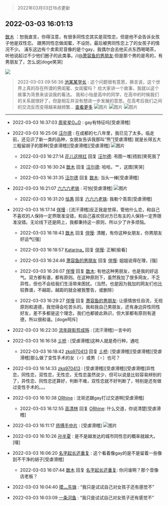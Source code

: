 > 2022年03月03日16点更新
<link rel="stylesheet" href="https://cdn.jsdelivr.net/gh/taotie6/sampleJSON@main/css/photo_show.css">
<meta name="referrer" content="no-referrer" />


 ## 2022-03-03 16:01:13 

 [㪚木](https://www.coolapk.com/feed/33964454?shareKey=NTAzZTU4ZmQ2OGRmNjIyMDc2M2U~) ：恕我直言，你得注意，有很多同性恋其实是双性恋，但是他不会告诉女孩子他是双性恋。
跟男同性恋做闺蜜，不设防，最后被男同性恋上了的女孩子的情况不少。
浦东这边有个卖索尼音像的是个gay，我偶尔会去他买点东西喝喝茶，听他说起过不少他们圈子的此类事<!--break-->。//<a class="feed-link-uname" href="/u/萧容鱼的男朋友">@萧容鱼的男朋友</a>:但是那个男的是弯的，有男朋友了，怎么说[doge笑哭] 

<div class="album">
<img class="img-item" src="https://image.coolapk.com/feed/2020/0606/14/1081091_b612ab21_5630_6602@400x224.gif" />
</div>

> 2022-03-03 09:56:36 
> [池某某学长](https://www.coolapk.com/feed/33955901?shareKey=MjRlMzZkNDU2MTliNjIyMDc2M2U~) : 这个问题很有意思，换言说，这个世界上真的存在所谓的男闺蜜、女闺蜜吗？  给大家讲一个故事，我就以这个故事为背景来谈谈我的看法。  我和小怡是高中的同学，在高中的时候我们的关系就很好了，但是相互并没有想进一步发展的意思。在高考后我们之间的交流反而变得越来越频繁... <a href="">查看更多</a> 
![图片](https://image.coolapk.com/feed/2022/0303/09/3507299_cdde67ad_2595_0141_756@960x960.jpeg)
![图片](https://image.coolapk.com/feed/2022/0303/09/3507299_f9549337_2595_0148_326@720x932.jpeg)
![图片](https://image.coolapk.com/feed/2022/0303/09/3507299_0d57c483_2595_0157_639@960x960.jpeg)

 ------- 

- 2022-03-03 16:37:03 [周星星ʘᴗʘ](uid=1078199) : gay有特征吗[受虐滑稽] 

- 2022-03-03 16:25:06 [汪尔德](uid=1595236) : 在成都的七八年里，我已见了太多。临走前，还见识了新一类的品种，女朋友告诉我那叫“熊”[受虐滑稽] 就是长得五大三粗留胡子的那种[受虐滑稽][受虐滑稽][受虐滑稽] ![图片](https://image.coolapk.com/feed/2021/0731/22/1834839_37679ae7_1967_42@320x321.gif)

    - 2022-03-03 16:27:14 [花儿这样红](uid=3618501) 回复 [汪尔德](uid=1595236): 弔图一堆[捂脸]笑死我了 

    - 2022-03-03 16:30:24 [㪚木](uid=1081091) 回复 [汪尔德](uid=1595236): 哈哈，艹，这图[笑哭] 

    - 2022-03-03 16:31:35 [汪尔德](uid=1595236) 回复 [㪚木](uid=1081091): 当头一棒[受虐滑稽] 

- 2022-03-03 16:21:07 [六六六老铁](uid=1165265) : 可怕[受虐滑稽] ![图片](https://image.coolapk.com/feed/2022/0303/16/1165265_25583e60_5663_0006_383@216x384.gif)

    - 2022-03-03 16:31:20 [怯愚](uid=1548302) 回复 [六六六老铁](uid=1165265): 我勒个乖乖[受虐滑稽] 

- 2022-03-03 16:17:14 [佯慢](uid=888105) : [流汗滑稽]反正我是觉得，管他什么恋，和自己不喜欢的人保持一定界限准没错，和自己喜欢但对方已有主的人保持一定界限准没错。无论线下还是网上，我都秉持这一原则，所以少了许多烦恼。 

    - 2022-03-03 16:18:43 [㪚木](uid=1081091) 回复 [佯慢](uid=888105): 清醒，有你这种女朋友，你男朋友好运气[强] 

    - 2022-03-03 16:18:57 [Katarina_](uid=1124029) 回复 [佯慢](uid=888105): 正解[偷看] 

    - 2022-03-03 16:24:46 [萧容鱼的男朋友](uid=2377889) 回复 [佯慢](uid=888105): 姐姐说得在理，[强] 

    - 2022-03-03 16:26:07 [佯慢](uid=888105) 回复 [㪚木](uid=1081091): 有他这种男朋友，也是我的好运气。双方都有谱，都有原则。在这种原则下，虽然我加了很多网友，不乏异性，但也不会给我们生活带来困扰。（当然，也是因为我加的网友们也比较靠谱，不越距，越距的就会被我警告，或删除） 

    - 2022-03-03 16:29:27 [佯慢](uid=888105) 回复 [萧容鱼的男朋友](uid=2377889): 让感情放任自流，无视原则和道德，我觉得会吃苦头的。我和我自己男朋友，还有身边异性同性好友，差不多都是这个理念，我们也都彼此熟识，但大家都有原则有道德，所以很和谐。[doge呵斥] 

- 2022-03-03 16:22:30 [流年碎影剪成殇](uid=1576541) : [流汗滑稽]一言中的 

- 2022-03-03 16:16:58 [彡桥](uid=3740933) : [受虐滑稽]这种人就是奇行种，通吃 

    - 2022-03-03 16:18:42 [zkq970413](uid=1309703) 回复 [彡桥](uid=3740933): [受虐滑稽][受虐滑稽][受虐滑稽]那么做了变性手术的女（♂）或男（♀）也可？ 

- 2022-03-03 16:14:33 [zkq970413](uid=1309703) : [受虐滑稽][受虐滑稽][受虐滑稽]异性恋，同性恋，双性恋，无性恋，无性恋虽然说少，但可以说是比较容易辨别的了，异性恋、同性恋还算好，判断不难，双性恋就不好判断了，特别是还有做过变性手术的。。。 

- 2022-03-03 16:10:38 [ORhine](uid=3247844) : 沈哥还跟gay打过交道啊[受虐滑稽] 

    - 2022-03-03 16:12:55 [高清林](uid=8114305) 回复 [ORhine](uid=3247844): 什么交道，你说清楚[受虐滑稽] 

- 2022-03-03 16:11:17 [师傅手中片](uid=1467971) : [受虐滑稽] ![图片](https://image.coolapk.com/feed/2022/0228/18/1467971_dcb81aaa_5288_8259_834@329x173.jpeg)

- 2022-03-03 16:10:26 [孙半夏](uid=1851173) : 是不是越发达的城市同性恋的概率就越大。[噗] 

- 2022-03-03 16:06:20 [名字起长还重复](uid=485854) : 这个看着像gay的是不是留着一些像刮不干净的胡子[受虐滑稽] 

    - 2022-03-03 16:07:44 [㪚木](uid=1081091) 回复 [名字起长还重复](uid=485854): 你问谁啊？那个音像店老板？ 

- 2022-03-03 16:04:40 [摸灬先锋](uid=1006954) : “我只是试试自己对女孩子还有感觉不” 

- 2022-03-03 16:03:09 [一条河鱼](uid=1797408) : “我只是试试自己对女孩子还有感觉不” 

